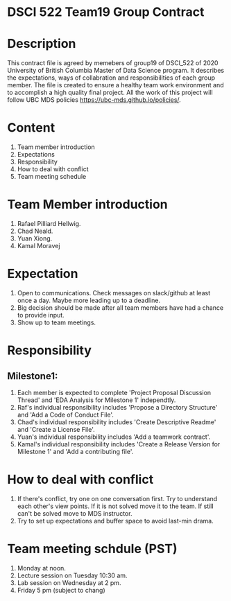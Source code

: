 # DSCI 522 Team19 Group Contract

# Description 

This contract file is agreed by memebers of group19 of DSCI_522 of 2020 University of British Columbia Master of Data Science program. It describes the expectations, ways of collabration and responsibilities of each group member. The file is created to ensure a healthy team work environment and to accomplish a high quality final project. All the work of this project will follow UBC MDS policies https://ubc-mds.github.io/policies/.

# Content 

1. Team member introduction
2. Expectations
3. Responsibility
4. How to deal with conflict
5. Team meeting schedule 

# Team Member introduction 

1. Rafael Pilliard Hellwig.
2. Chad Neald. 
3. Yuan Xiong.
4. Kamal Moravej

# Expectation 

1. Open to communications. Check messages on slack/github at least once a day. Maybe more leading up to a deadline. 
2. Big decision should be made after all team members have had a chance to provide input. 
3. Show up to team meetings. 

# Responsibility 
## Milestone1: 
1. Each member is expected to complete 'Project Proposal Discussion Thread' and 'EDA Analysis for Milestone 1' independtly. 
2. Raf's individual responsibility includes 'Propose a Directory Structure' and 'Add a Code of Conduct File'. 
3. Chad's individual responsibility includes 'Create Descriptive Readme' and 'Create a License File'. 
4. Yuan's individual responsibility includes 'Add a teamwork contract'. 
5. Kamal's individual responsibility includes 'Create a Release Version for Milestone 1' and 'Add a contributing file'. 

# How to deal with conflict

1. If there's conflict, try one on one conversation first. Try to understand each other's view points. If it is not solved move it to the team. If still can't be solved move to MDS instructor.
2. Try to set up expectations and buffer space to avoid last-min drama. 

# Team meeting schdule (PST)

1. Monday at noon.
2. Lecture session on Tuesday 10:30 am. 
3. Lab session on Wednesday at 2 pm. 
4. Friday 5 pm (subject to chang)






